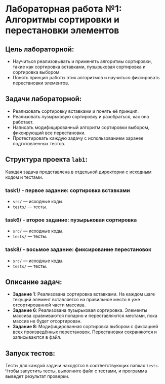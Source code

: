 # Лабораторная работа №1: Алгоритмы сортировки и перестановки элементов

## Цель лабораторной:
- Научиться реализовывать и применять алгоритмы сортировки, такие как сортировка вставками, пузырьковая сортировка и сортировка выбором.
- Понять принцип работы этих алгоритмов и научиться фиксировать перестановки элементов.

## Задачи лабораторной:
- Реализовать сортировку вставками и понять её принцип.
- Реализовать пузырьковую сортировку и разобраться, как она работает.
- Написать модифицированный алгоритм сортировки выбором, фиксирующий все перестановки.
- Протестировать каждую задачу с использованием заранее подготовленных тестов.

## Структура проекта `lab1`:
Каждая задача представлена в отдельной директории с исходным кодом и тестами.

### task1/ - первое задание: сортировка вставками
- `src/` — исходные коды.
- `tests/` — тесты.

### task6/ - второе задание: пузырьковая сортировка
- `src/` — исходные коды.
- `tests/` — тесты.

### task8/ - восьмое задание: фиксирование перестановок
- `src/` — исходные коды.
- `tests/` — тесты.

## Описание задач:
- **Задание 1**: Реализована сортировка вставками. На каждом шаге текущий элемент вставляется на правильное место в уже отсортированной части массива.
- **Задание 6**: Реализована пузырьковая сортировка. Элементы массива сравниваются попарно и переставляются местами, пока массив не будет отсортирован.
- **Задание 8**: Модифицированная сортировка выбором с фиксацией всех произведённых перестановок. Перестановки сохраняются и записываются в файл.

## Запуск тестов:
Тесты для каждой задачи находятся в соответствующих папках `tests`. Чтобы запустить тесты, выполните файл с тестами, и программа выведет результат проверки.
